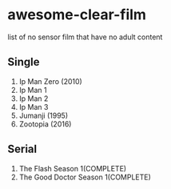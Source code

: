 # awesome-clear-film
list of no sensor film that have no adult content
  
## Single
1. Ip Man Zero (2010)
2. Ip Man 1
3. Ip Man 2
4. Ip Man 3
5. Jumanji (1995)
6. Zootopia (2016)

## Serial
1. The Flash Season 1(COMPLETE)
2. The Good Doctor Season 1(COMPLETE)
